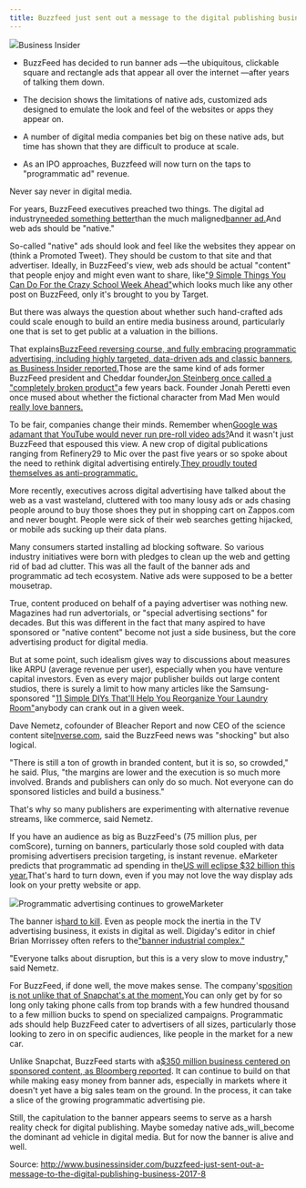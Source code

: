 ```yaml
---
title: Buzzfeed just sent out a message to the digital publishing business
---
```


![](http://img2.tuicool.com/ZzMzYbN.jpg!web)Business Insider

* BuzzFeed has decided to run banner ads —the ubiquitous, clickable square and rectangle ads that appear all over the internet —after years of talking them down.

* The decision shows the limitations of native ads,
customized ads designed to emulate the look and feel of the websites or apps they appear on.
* A number of digital media companies bet big on these native ads, but time has shown that they are difficult to produce at scale. 
* As an IPO approaches, Buzzfeed will now turn on the taps to "programmatic ad" revenue. 

Never say never in digital media.

For years, BuzzFeed executives preached two things. The digital ad industry[needed something better](https://sarahtierney.me/2013/03/12/sxsw-content-buzzfeeds-ceo-jonah-peretti-on-viral-content-and-advertising/)than the much maligned[banner ad.](http://adage.com/article/media/q-a-buzzfeed-president-greg-coleman/294487/)And web ads should be "native."

So-called "native" ads should look and feel like the websites they appear on \(think a Promoted Tweet\). They should be custom to that site and that advertiser. Ideally, in BuzzFeed's view, web ads should be actual "content" that people enjoy and might even want to share, like["9 Simple Things You Can Do For the Crazy School Week Ahead"](https://www.buzzfeed.com/target2017/things-you-can-prep-to-make-a-crazy-school-week-run?utm_term=.cb8Mn8AqN#.uwV30LkG1)which looks much like any other post on BuzzFeed, only it's brought to you by Target.

But there was always the question about whether such hand-crafted ads could scale enough to build an entire media business around, particularly one that is set to get public at a valuation in the billions.

That explains[BuzzFeed reversing course, and fully embracing programmatic advertising, including highly targeted, data-driven ads and classic banners, as Business Insider reported.](http://www.businessinsider.com/buzzfeed-is-finally-embracing-banner-ads-2017-8)Those are the same kind of ads former BuzzFeed president and Cheddar founder[Jon Steinberg once called a "completely broken product"](http://www.wnyc.org/story/276592-buzzfeed-coo-jon-steinberg-social-marketing/)a few years back. Founder Jonah Peretti even once mused about whether the fictional character from Mad Men would [really love banners.](https://www.theguardian.com/media/2013/apr/14/buzzfeed-jonah-peretti)

To be fair, companies change their minds. Remember when[Google was adamant that YouTube would never run pre-roll video ads?](https://www.wsj.com/articles/SB121557163349038289)And it wasn't just BuzzFeed that espoused this view. A new crop of digital publications ranging from Refinery29 to Mic over the past five years or so spoke about the need to rethink digital advertising entirely.[They proudly touted themselves as anti-programmatic.](https://blogs.wsj.com/cmo/2015/07/28/new-breed-of-digital-publishers-just-say-no-to-ad-tech/)

More recently, executives across digital advertising have talked about the web as a vast wasteland, cluttered with too many lousy ads or ads chasing people around to buy those shoes they put in shopping cart on Zappos.com and never bought. People were sick of their web searches getting hijacked, or mobile ads sucking up their data plans.

Many consumers started installing ad blocking software. So various industry initiatives were born with pledges to clean up the web and getting rid of bad ad clutter. This was all the fault of the banner ads and programmatic ad tech ecosystem. Native ads were supposed to be a better mousetrap.

True, content produced on behalf of a paying advertiser was nothing new. Magazines had run advertorials, or "special advertising sections" for decades. But this was different in the fact that many aspired to have sponsored or "native content" become not just a side business, but the core advertising product for digital media.

But at some point, such idealism gives way to discussions about measures like ARPU \(average revenue per user\), especially when you have venture capital investors. Even as every major publisher builds out large content studios, there is surely a limit to how many articles like the Samsung-sponsored "[11 Simple DIYs That'll Help You Reorganize Your Laundry Room"](https://www.buzzfeed.com/samsungus/diy-projects-thatll-totally-organize-your-chaotic-laundry?utm_term=.epPE4Yk81#.jj8PXDMjd)anybody can crank out in a given week.

Dave Nemetz, cofounder of Bleacher Report and now CEO of the science content site[Inverse.com](https://www.inverse.com/), said the BuzzFeed news was "shocking" but also logical. 

"There is still a ton of growth in branded content, but it is so, so crowded," he said. Plus, "the margins are lower and the execution is so much more involved. Brands and publishers can only do so much. Not everyone can do sponsored listicles and build a business."

That's why so many publishers are experimenting with alternative revenue streams, like commerce, said Nemetz.

If you have an audience as big as BuzzFeed's \(75 million plus, per comScore\), turning on banners, particularly those sold coupled with data promising advertisers precision targeting, is instant revenue. eMarketer predicts that programmatic ad spending in the[US will eclipse $32 billion this year.](https://www.emarketer.com/Article/eMarketer-Releases-New-Programmatic-Advertising-Estimates/1015682)That's hard to turn down, even if you may not love the way display ads look on your pretty website or app.

![](http://img1.tuicool.com/vIzIFv3.jpg!web)Programmatic advertising continues to groweMarketer

The banner is[hard to kill](https://www.media-online.ru/eng/index.php3?id=293332&cm=4&cy=2017&cd=3). Even as people mock the inertia in the TV advertising business, it exists in digital as well. Digiday's editor in chief Brian Morrissey often refers to the["banner industrial complex."](https://digiday.com/media/the-aesthetic-pity-of-web-advertising/)

"Everyone talks about disruption, but this is a very slow to move industry," said Nemetz.

For BuzzFeed, if done well, the move makes sense. The company's[position is not unlike that of Snapchat's at the moment.](http://www.businessinsider.com/snapchat-may-need-to-fall-in-love-with-low-rent-ads-to-drive-growth-2017-5)You can only get by for so long only taking phone calls from top brands with a few hundred thousand to a few million bucks to spend on specialized campaigns. Programmatic ads should help BuzzFeed cater to advertisers of all sizes, particularly those looking to zero in on specific audiences, like people in the market for a new car.

Unlike Snapchat, BuzzFeed starts with a[$350 million business centered on sponsored content, as Bloomberg reported](https://www.bloomberg.com/news/features/2017-06-07/the-one-big-reason-why-buzzfeed-needs-to-break-into-tv). It can continue to build on that while making easy money from banner ads, especially in markets where it doesn't yet have a big sales team on the ground. In the process, it can take a slice of the growing programmatic advertising pie.

Still, the capitulation to the banner appears seems to serve as a harsh reality check for digital publishing. Maybe someday native ads_will_become the dominant ad vehicle in digital media. But for now the banner is alive and well.


Source: http://www.businessinsider.com/buzzfeed-just-sent-out-a-message-to-the-digital-publishing-business-2017-8